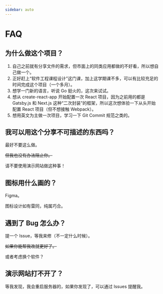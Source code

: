 ```yaml
---
sidebar: auto
---
```


# FAQ

## 为什么做这个项目？

1. 自己之前就有分享文件的需求，但市面上的同类应用都做的不好看，所以想自己做一个。
2. 正好赶上“软件工程课程设计”这门课，加上这学期课不多，可以有比较充足的时间完成这个项目（一个多月）。
3. 想学一门新的语言，听说 Go 挺火的，这次来试试。
4. 想从 create-react-app 开始配置一次 React 项目，因为之前用的都是 Gatsby.js 和 Next.js 这种“二次封装”的框架，所以这次想体验一下从头开始配置 React 项目（但不想接触 Webpack）。
5. 想用英文为主做一次项目，学习一下 Git Commit 规范之类的。

## 我可以用这个分享不可描述的东西吗？

最好不要这么做。

~~但我也没有办法阻止你。~~

请不要使用演示网站做这种事！

## 图标用什么画的？

Figma。

图标设计如有雷同，纯属巧合。

## 遇到了 Bug 怎么办？

提一个 Issue，等我来修（不一定什么时候）。

~~如果你能帮我改就更好了。~~

或者考虑换个软件？

## 演示网站打不开了？

等我发现，我会重启服务器的，如果你发现了，可以通过 Issues 提醒我。
